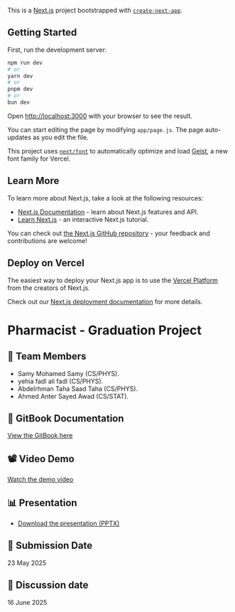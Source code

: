 This is a [Next.js](https://nextjs.org) project bootstrapped with [`create-next-app`](https://nextjs.org/docs/app/api-reference/cli/create-next-app).

## Getting Started

First, run the development server:

```bash
npm run dev
# or
yarn dev
# or
pnpm dev
# or
bun dev
```

Open [http://localhost:3000](http://localhost:3000) with your browser to see the result.

You can start editing the page by modifying `app/page.js`. The page auto-updates as you edit the file.

This project uses [`next/font`](https://nextjs.org/docs/app/building-your-application/optimizing/fonts) to automatically optimize and load [Geist](https://vercel.com/font), a new font family for Vercel.

## Learn More

To learn more about Next.js, take a look at the following resources:

- [Next.js Documentation](https://nextjs.org/docs) - learn about Next.js features and API.
- [Learn Next.js](https://nextjs.org/learn) - an interactive Next.js tutorial.

You can check out [the Next.js GitHub repository](https://github.com/vercel/next.js) - your feedback and contributions are welcome!

## Deploy on Vercel

The easiest way to deploy your Next.js app is to use the [Vercel Platform](https://vercel.com/new?utm_medium=default-template&filter=next.js&utm_source=create-next-app&utm_campaign=create-next-app-readme) from the creators of Next.js.

Check out our [Next.js deployment documentation](https://nextjs.org/docs/app/building-your-application/deploying) for more details.
# Pharmacist - Graduation Project
 

## 👥 Team Members
- Samy Mohamed Samy (CS/PHYS).
- yehia fadl ali fadl (CS/PHYS).
- Abdelrhman Taha Saad Taha (CS/PHYS).
- Ahmed Anter Sayed Awad (CS/STAT).
## 🔗 GitBook Documentation
[View the GitBook here](https://yehias-organization.gitbook.io/pharmacist)

## 📽️ Video Demo
[Watch the demo video](https://drive.google.com/file/d/1JK7KVsOmeN2HGIJzbl_VbBQ9Cc6QSFJP/view?usp=sharing)

## 📊 Presentation

- [Download the presentation (PPTX)](./docs/Pharmacist.pptx)

## 📅 Submission Date
23 May 2025
## 📅 Discussion date
16 June 2025